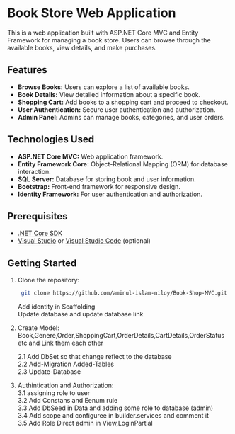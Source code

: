 # Book Store Web Application

This is a web application built with ASP.NET Core MVC and Entity Framework for managing a book store. Users can browse through the available books, view details, and make purchases.

## Features

- **Browse Books:** Users can explore a list of available books.
- **Book Details:** View detailed information about a specific book.
- **Shopping Cart:** Add books to a shopping cart and proceed to checkout.
- **User Authentication:** Secure user authentication and authorization.
- **Admin Panel:** Admins can manage books, categories, and user orders.

## Technologies Used

- **ASP.NET Core MVC:** Web application framework.
- **Entity Framework Core:** Object-Relational Mapping (ORM) for database interaction.
- **SQL Server:** Database for storing book and user information.
- **Bootstrap:** Front-end framework for responsive design.
- **Identity Framework:** For user authentication and authorization.

## Prerequisites

- [.NET Core SDK](https://dotnet.microsoft.com/download)
- [Visual Studio](https://visualstudio.microsoft.com/) or [Visual Studio Code](https://code.visualstudio.com/) (optional)

## Getting Started

1. Clone the repository:

   ```bash
    git clone https://github.com/aminul-islam-niloy/Book-Shop-MVC.git
   ```

   Add identity in Scaffolding <br>
   Update database and update database link

2. Create Model: Book,Genere,Order,ShoppingCart,OrderDetails,CartDetails,OrderStatus etc and Link them each other

   2.1 Add DbSet so that change reflect to the database <br>
   2.2 Add-Migration Added-Tables<br>
   2.3 Update-Database

3. Authintication and Authorization: <br>
   3.1 assigning role to user <br>
   3.2 Add Constans and Eenum rule<br>
   3.3 Add DbSeed in Data and adding some role to database (admin) <br>
   3.4 Add scope and configuree in builder.services and comment it<br>
   3.5 Add Role Direct admin in View,LoginPartial
